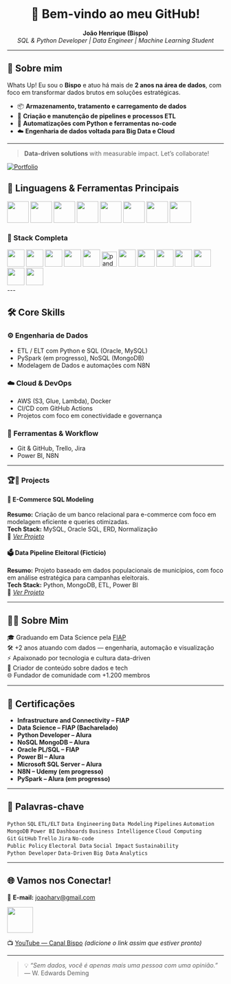 <h1 align="center">🚀 Bem-vindo ao meu GitHub!</h1>

<p align="center">
  <strong>João Henrique (Bispo)</strong><br>
  <em>SQL & Python Developer | Data Engineer | Machine Learning Student</em>
</p>

---

## 🎯 Sobre mim

Whats Up! Eu sou o **Bispo** e atuo há mais de **2 anos na área de dados**, com foco em transformar dados brutos em soluções estratégicas.

- 📦 **Armazenamento, tratamento e carregamento de dados**
- 🔁 **Criação e manutenção de pipelines e processos ETL**
- 🤖 **Automatizações com Python e ferramentas no-code**
- ☁️ **Engenharia de dados voltada para Big Data e Cloud**

---

> **Data-driven solutions** with measurable impact. Let’s collaborate!  

[![Portfolio](https://img.shields.io/badge/Portfolio-João%20Harv%20Bispo-blue?style=flat-square&logo=firefox)](https://joaoharvbispo.github.io)  
## 🐍 Linguagens & Ferramentas Principais
<div>
  <img width=50 src="https://cdn.jsdelivr.net/gh/devicons/devicon@latest/icons/python/python-original-wordmark.svg" />
            
  <img width=50 src="https://cdn.jsdelivr.net/gh/devicons/devicon@latest/icons/azuresqldatabase/azuresqldatabase-original.svg" />

  <img width=50 src="https://cdn.jsdelivr.net/gh/devicons/devicon@latest/icons/amazonwebservices/amazonwebservices-original-wordmark.svg" />

  <img width=50 src="https://cdn.jsdelivr.net/gh/devicons/devicon@latest/icons/apachespark/apachespark-original-wordmark.svg" />

  <img width=50 src="https://cdn.jsdelivr.net/gh/devicons/devicon@latest/icons/apacheairflow/apacheairflow-original-wordmark.svg" />

  <img width=50 src="https://cdn.jsdelivr.net/gh/devicons/devicon@latest/icons/mongodb/mongodb-original-wordmark.svg" />
            
  <img width=50 src="https://cdn.jsdelivr.net/gh/devicons/devicon@latest/icons/docker/docker-original-wordmark.svg" />
            
  <img width=50 src="https://cdn.jsdelivr.net/gh/devicons/devicon@latest/icons/git/git-original-wordmark.svg" />
<div/>

### 🧰 Stack Completa
<div>
  <img height=40 width=40 src="https://cdn.jsdelivr.net/gh/devicons/devicon@latest/icons/git/git-original-wordmark.svg" />
  <img height=40 width=40 src="https://cdn.jsdelivr.net/gh/devicons/devicon@latest/icons/mongodb/mongodb-original-wordmark.svg" />
  <img height=40 width=40 src="https://cdn.jsdelivr.net/gh/devicons/devicon@latest/icons/oracle/oracle-original.svg" />
  
  <img height=40 width=40 src="https://cdn.jsdelivr.net/gh/devicons/devicon@latest/icons/microsoftsqlserver/microsoftsqlserver-original-wordmark.svg" />

  <img height=40 width=40 src="https://cdn.jsdelivr.net/gh/devicons/devicon@latest/icons/mysql/mysql-original-wordmark.svg" />

  <img src="https://cdn.jsdelivr.net/gh/devicons/devicon/icons/pandas/pandas-original.svg" height="35" alt="pandas logo"  />


  <img height=40 width=40 src="https://cdn.jsdelivr.net/gh/devicons/devicon@latest/icons/numpy/numpy-original-wordmark.svg" />

  <img height=40 width=40 src="https://cdn.jsdelivr.net/gh/devicons/devicon@latest/icons/matplotlib/matplotlib-original-wordmark.svg" />

  <img height=40 width=40 src="https://cdn.jsdelivr.net/gh/devicons/devicon@latest/icons/plotly/plotly-original-wordmark.svg" />

  <img height=40 width=40 src="https://cdn.jsdelivr.net/gh/devicons/devicon@latest/icons/scikitlearn/scikitlearn-original.svg" />
  <img width=40 width=40 src="https://cdn.jsdelivr.net/gh/devicons/devicon@latest/icons/tensorflow/tensorflow-original.svg" />
  <img height=40 width=40 src="https://cdn.jsdelivr.net/gh/devicons/devicon@latest/icons/anaconda/anaconda-original-wordmark.svg" />
  <img height=40 width=40 src="https://cdn.jsdelivr.net/gh/devicons/devicon@latest/icons/bash/bash-plain.svg" />
<div/>
---

## 🛠️ Core Skills

### ⚙️ Engenharia de Dados
- ETL / ELT com Python e SQL (Oracle, MySQL)
- PySpark (em progresso), NoSQL (MongoDB)
- Modelagem de Dados e automações com N8N

### ☁️ Cloud & DevOps
- AWS (S3, Glue, Lambda), Docker 
- CI/CD com GitHub Actions  
- Projetos com foco em conectividade e governança

### 🧰 Ferramentas & Workflow
- Git & GitHub, Trello, Jira  
- Power BI, N8N

---

### :trophy:📁 **Projects**

#### 🛒 E-Commerce SQL Modeling  
**Resumo:** Criação de um banco relacional para e-commerce com foco em modelagem eficiente e queries otimizadas.  
**Tech Stack:** MySQL, Oracle SQL, ERD, Normalização  
🔗 *[Ver Projeto](#)*

#### 🗳️ Data Pipeline Eleitoral (Fictício)  
**Resumo:** Projeto baseado em dados populacionais de municípios, com foco em análise estratégica para campanhas eleitorais.  
**Tech Stack:** Python, MongoDB, ETL, Power BI  
🔗 *[Ver Projeto](#)*

---

## 👨‍💻 Sobre Mim

🎓 Graduando em Data Science pela [FIAP](https://www.fiap.com.br/)  
🛠️ +2 anos atuando com dados — engenharia, automação e visualização  
⚡ Apaixonado por tecnologia e cultura data-driven  
📢 Criador de conteúdo sobre dados e tech  
🌐 Fundador de comunidade com +1.200 membros

---

## 📜 Certificações

- **Infrastructure and Connectivity – FIAP**  
- **Data Science – FIAP (Bacharelado)**  
- **Python Developer – Alura**  
- **NoSQL MongoDB – Alura**  
- **Oracle PL/SQL – FIAP**  
- **Power BI – Alura**  
- **Microsoft SQL Server – Alura**  
- **N8N – Udemy (em progresso)**  
- **PySpark – Alura (em progresso)**  

---

## 🧩 Palavras-chave

`Python` `SQL` `ETL/ELT` `Data Engineering` `Data Modeling` `Pipelines` `Automation`  
`MongoDB` `Power BI` `Dashboards` `Business Intelligence` `Cloud Computing`  
`Git` `GitHub` `Trello` `Jira` `No-code`  
`Public Policy` `Electoral Data` `Social Impact` `Sustainability`  
`Python Developer` `Data-Driven` `Big Data` `Analytics`

---

## 🌐 Vamos nos Conectar!

📧 **E-mail:** joaoharv@gmail.com  

<img src="https://cdn.jsdelivr.net/gh/devicons/devicon@latest/icons/linkedin/linkedin-original-wordmark.svg" width="60"/>

📺 [YouTube — Canal Bispo](#) *(adicione o link assim que estiver pronto)*

---

> 💡 *“Sem dados, você é apenas mais uma pessoa com uma opinião.”* — W. Edwards Deming
